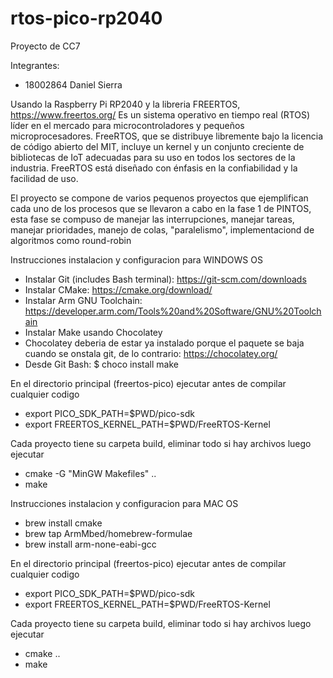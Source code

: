 # rtos-pico-rp2040


Proyecto de CC7

Integrantes:

- 18002864 Daniel Sierra


Usando la Raspberry Pi RP2040 y la libreria FREERTOS, https://www.freertos.org/  Es un sistema operativo en tiempo real (RTOS) líder en el mercado para microcontroladores y pequeños microprocesadores. FreeRTOS, que se distribuye libremente bajo la licencia de código abierto del MIT, incluye un kernel y un conjunto creciente de bibliotecas de IoT adecuadas para su uso en todos los sectores de la industria. FreeRTOS está diseñado con énfasis en la confiabilidad y la facilidad de uso.


El proyecto se compone de varios pequenos proyectos que ejemplifican cada uno de los procesos que se llevaron a cabo
en la fase 1 de PINTOS, esta fase se compuso de manejar las interrupciones, manejar tareas, manejar prioridades, manejo
de colas, "paralelismo", implementaciond de algoritmos como round-robin

Instrucciones instalacion y configuracion para WINDOWS OS

- Instalar Git (includes Bash terminal): https://git-scm.com/downloads
- Instalar CMake: https://cmake.org/download/
- Instalar Arm GNU Toolchain: https://developer.arm.com/Tools%20and%20Software/GNU%20Toolchain
- Instalar Make usando Chocolatey
- Chocolatey deberia de estar ya instalado porque el paquete se baja cuando se onstala git, de lo contrario: https://chocolatey.org/
- Desde Git Bash: $ choco install make

En el directorio principal (freertos-pico) ejecutar antes de compilar cualquier codigo

- export PICO_SDK_PATH=$PWD/pico-sdk
- export FREERTOS_KERNEL_PATH=$PWD/FreeRTOS-Kernel

Cada proyecto tiene su carpeta build, eliminar todo si hay archivos luego ejecutar
- cmake -G "MinGW Makefiles" ..
- make

Instrucciones instalacion y configuracion para MAC OS

 - brew install cmake
 - brew tap ArmMbed/homebrew-formulae
 - brew install arm-none-eabi-gcc

En el directorio principal (freertos-pico) ejecutar antes de compilar cualquier codigo

- export PICO_SDK_PATH=$PWD/pico-sdk
- export FREERTOS_KERNEL_PATH=$PWD/FreeRTOS-Kernel

Cada proyecto tiene su carpeta build, eliminar todo si hay archivos luego ejecutar

- cmake ..
- make
